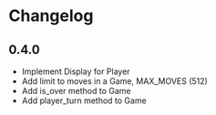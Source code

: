 # Changelog

## 0.4.0

* Implement Display for Player
* Add limit to moves in a Game, MAX_MOVES (512)
* Add is_over method to Game
* Add player_turn method to Game
